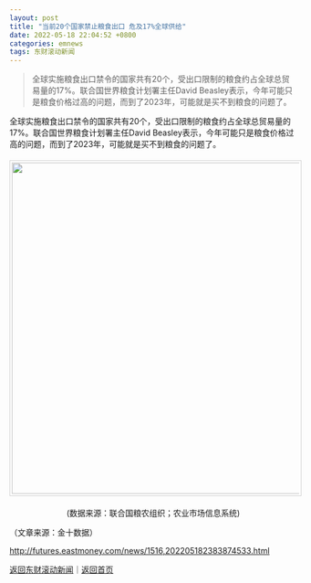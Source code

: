 ```yaml
---
layout: post
title: "当前20个国家禁止粮食出口 危及17%全球供给"
date: 2022-05-18 22:04:52 +0800
categories: emnews
tags: 东财滚动新闻
---
```

> 全球实施粮食出口禁令的国家共有20个，受出口限制的粮食约占全球总贸易量的17%。联合国世界粮食计划署主任David Beasley表示，今年可能只是粮食价格过高的问题，而到了2023年，可能就是买不到粮食的问题了。

<p> 全球实施粮食出口禁令的国家共有20个，受出口限制的粮食约占全球总贸易量的17%。联合国世界粮食计划署主任David Beasley表示，今年可能只是粮食价格过高的问题，而到了2023年，可能就是买不到粮食的问题了。</p><center><img src="https://dfscdn.dfcfw.com/download/D25130591023812956592_w1224h1683.jpg" width="580" style="border:#d1d1d1 1px solid;padding:3px;margin:5px 0;" /></center><p style="text-align:center;">(数据来源：联合国粮农组织；农业市场信息系统)</p><p class="em_media">（文章来源：金十数据）</p>

<http://futures.eastmoney.com/news/1516,202205182383874533.html>

[返回东财滚动新闻](//finews.withounder.com/emnews/)｜[返回首页](//finews.withounder.com/)